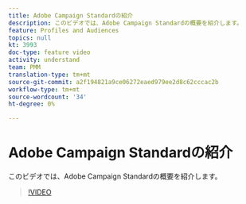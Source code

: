 ```yaml
---
title: Adobe Campaign Standardの紹介
description: このビデオでは、Adobe Campaign Standardの概要を紹介します。
feature: Profiles and Audiences
topics: null
kt: 3993
doc-type: feature video
activity: understand
team: PMM
translation-type: tm+mt
source-git-commit: a2f194821a9ce06272eaed979ee2d8c62cccac2b
workflow-type: tm+mt
source-wordcount: '34'
ht-degree: 0%

---
```



# Adobe Campaign Standardの紹介

このビデオでは、Adobe Campaign Standardの概要を紹介します。

>[!VIDEO](https://video.tv.adobe.com/v/27072?quality=12)
